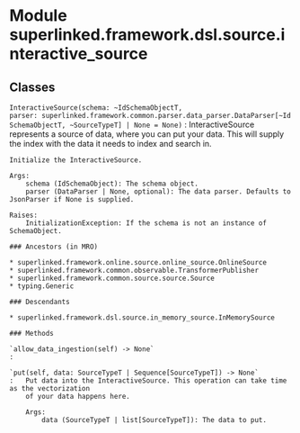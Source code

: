 Module superlinked.framework.dsl.source.interactive_source
==========================================================

Classes
-------

`InteractiveSource(schema: ~IdSchemaObjectT, parser: superlinked.framework.common.parser.data_parser.DataParser[~IdSchemaObjectT, ~SourceTypeT] | None = None)`
:   InteractiveSource represents a source of data, where you can put your data. This will supply
    the index with the data it needs to index and search in.
    
    Initialize the InteractiveSource.
    
    Args:
        schema (IdSchemaObject): The schema object.
        parser (DataParser | None, optional): The data parser. Defaults to JsonParser if None is supplied.
    
    Raises:
        InitializationException: If the schema is not an instance of SchemaObject.

    ### Ancestors (in MRO)

    * superlinked.framework.online.source.online_source.OnlineSource
    * superlinked.framework.common.observable.TransformerPublisher
    * superlinked.framework.common.source.source.Source
    * typing.Generic

    ### Descendants

    * superlinked.framework.dsl.source.in_memory_source.InMemorySource

    ### Methods

    `allow_data_ingestion(self) ‑> None`
    :

    `put(self, data: SourceTypeT | Sequence[SourceTypeT]) ‑> None`
    :   Put data into the InteractiveSource. This operation can take time as the vectorization
        of your data happens here.
        
        Args:
            data (SourceTypeT | list[SourceTypeT]): The data to put.